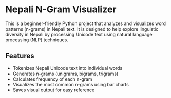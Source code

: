# Nepali N-Gram Visualizer

This is a beginner-friendly Python project that analyzes and visualizes word patterns (n-grams) in Nepali text. It is designed to help explore linguistic diversity in Nepali by processing Unicode text using natural language processing (NLP) techniques.

## Features

- Tokenizes Nepali Unicode text into individual words
- Generates n-grams (unigrams, bigrams, trigrams)
- Calculates frequency of each n-gram
- Visualizes the most common n-grams using bar charts
- Saves visual output for easy reference

